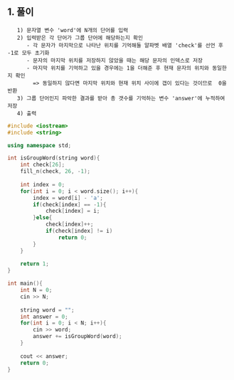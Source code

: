   ## 1. 풀이 
       1) 문자열 변수 'word'에 N개의 단어를 입력       
       2) 입력받은 각 단어가 그룹 단어에 해당하는지 확인
          - 각 문자가 마지막으로 나타난 위치를 기억해둘 알파벳 배열 'check'를 선언 후 -1로 모두 초기화
          - 문자의 마지막 위치를 저장하지 않았을 때는 해당 문자의 인덱스로 저장
          - 마지막 위치를 기억하고 있을 경우에는 1을 더해준 후 현재 문자의 위치와 동일한지 확인
            => 동일하지 않다면 마지막 위치와 현재 위치 사이에 갭이 있다는 것이므로  0을 반환            
       3) 그룹 단어인지 파악한 결과를 받아 총 갯수를 기억하는 변수 'answer'에 누적하여 저장       
       4) 출력


```c++
#include <iostream>
#include <string>

using namespace std;

int isGroupWord(string word){
    int check[26];
    fill_n(check, 26, -1);
    
    int index = 0;
    for(int i = 0; i < word.size(); i++){
        index = word[i] - 'a';
        if(check[index] == -1){
            check[index] = i;
        }else{
            check[index]++;
            if(check[index] != i)
                return 0;
        }
    }
    
    return 1;
}

int main(){
    int N = 0;
    cin >> N;
    
    string word = "";
    int answer = 0;
    for(int i = 0; i < N; i++){
        cin >> word;
        answer += isGroupWord(word);
    }
    
    cout << answer;
    return 0;
}
```
